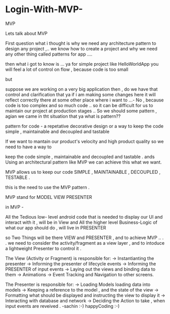 # Login-With-MVP-

MVP

Lets talk about MVP

First question what i thought is why we need any architecture pattern to design any project ,.. we know how to create a project and why we need any other thing called patterns for app ....

then what i got to know is ... ya for simple project like HelloWorldApp you will feel a lot of control on flow , because code is too small

but

suppose we are working on a very big application then , do we have that control and clarification that ya if i am making some changes here it will reflect correctly there at some other place where i want to ...- No , because code is too complex and so much code .. so it can
be difficult for us to maintain our project at production stages .. So we should some pattern , agian we came in tht situation that
ya what is pattern??

pattern for code - a repetative decorative design or a way to keep the code simple , maintainable and decoupled and tastable

If we want to mantain our product's velocity and high product quality so we need to have a way to

keep the code simple , maintainable and decoupled and tastable . ands Using an architectural pattern like MVP we can achieve this what we want.

MVP allows us to keep our code SIMPLE , MAINTAINABLE , DECOUPLED , TESTABLE .

this is the need to use the MVP pattern .

MVP stand for MODEL VIEW PRESENTER

in MVP -

All the Tedious low- level android code that is needed to display our UI and interact with it , will be in View and All the higher level Business-Logic of what our app should do , will live in PRESENTER

so Two Things will be there VIEW and PRESENTER , and to achieve MVP .. . . we need to consider the activity/fragment as a view layer , and to intoduce a lightweight Presenter to control it .

The View (Activity or Fragment) is responsible for: -> Instantianting the presenter -> Informing the presenter of lifecycle events -> Informing the PRESENTER of input events -> Laying out the views and binding data to them -> Animations -> Event Tracking and Navigation to other screens.

The Presenter is responsible for: -> Loading Models loading data into models -> Keeping a reference to the model , and the state of the view -> Formatting what should be displayed and instructing the view to display it -> Interacting with database and network -> Deciding the Action to take , when input events are reveived .
   -sachin 
   :-) happyCoding :-) 
